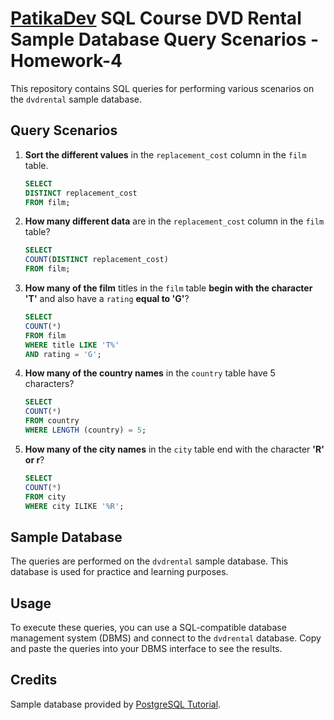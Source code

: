 # [PatikaDev](https://academy.patika.dev/) SQL Course DVD Rental Sample Database Query Scenarios - Homework-4

This repository contains SQL queries for performing various scenarios on the `dvdrental` sample database.

## Query Scenarios

1. **Sort the different values** in the `replacement_cost` column in the `film` table.

    ```sql
    SELECT
    DISTINCT replacement_cost
    FROM film;
    ```
2. **How many different data** are in the `replacement_cost` column in the `film` table?

    ```sql
    SELECT
    COUNT(DISTINCT replacement_cost)
    FROM film;
    ```
   
3. **How many of the film** titles in the `film` table **begin with the character 'T'** and also have a `rating` **equal to 'G'**?

    ```sql
    SELECT
    COUNT(*)
    FROM film
    WHERE title LIKE 'T%'
    AND rating = 'G';
    ```

4. **How many of the country names** in the `country` table have 5 characters?

    ```sql
    SELECT
    COUNT(*)
    FROM country
    WHERE LENGTH (country) = 5;
    ```

5. **How many of the city names** in the `city` table end with the character **'R' or r**?

    ```sql
    SELECT
    COUNT(*)
    FROM city
    WHERE city ILIKE '%R';
    ```

## Sample Database

The queries are performed on the `dvdrental` sample database. This database is used for practice and learning purposes.

## Usage

To execute these queries, you can use a SQL-compatible database management system (DBMS) and connect to the `dvdrental` database. Copy and paste the queries into your DBMS interface to see the results.

## Credits

Sample database provided by [PostgreSQL Tutorial](https://www.postgresqltutorial.com/).
